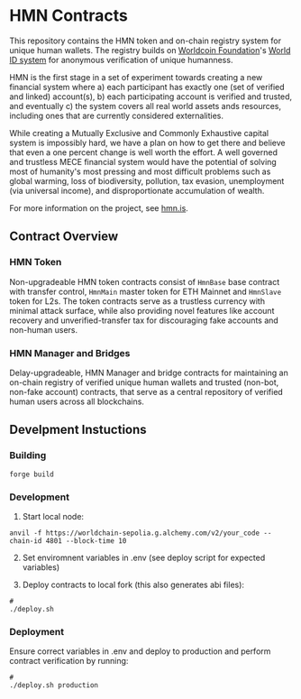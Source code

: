 # HMN Contracts

This repository contains the HMN token and on-chain registry system for unique human wallets. The registry builds on [Worldcoin Foundation](https://foundation.world.org/)'s [World ID system](https://world.org/world-id) for anonymous verification of unique humanness.

HMN is the first stage in a set of experiment towards creating a new financial system where a) each participant has exactly one (set of verified and linked) account(s), b) each participating account is verified and trusted, and eventually c) the system covers all real world assets ands resources, including ones that are currently considered externalities.

While creating a Mutually Exclusive and Commonly Exhaustive capital system is impossibly hard, we have a plan on how to get there and believe that even a one percent change is well worth the effort. A well governed and trustless MECE financial system would have the potential of solving most of humanity's most pressing and most difficult problems such as global warming, loss of biodiversity, pollution, tax evasion, unemployment (via universal income), and disproportionate accumulation of wealth.

For more information on the project, see [hmn.is](https://hmn.is).

## Contract Overview

### HMN Token

Non-upgradeable HMN token contracts consist of `HmnBase` base contract with transfer control, `HmnMain` master token for ETH Mainnet and `HmnSlave` token for L2s. The token contracts serve as a trustless currency with minimal attack surface, while also providing novel features like account recovery and unverified-transfer tax for discouraging fake accounts and non-human users.

### HMN Manager and Bridges

Delay-upgradeable, HMN Manager and bridge contracts for maintaining an on-chain registry of verified unique human wallets and trusted (non-bot, non-fake account) contracts, that serve as a central repository of verified human users across all blockchains.

## Develpment Instuctions

### Building

```shell
forge build
```

### Development

1. Start local node:
```shell
anvil -f https://worldchain-sepolia.g.alchemy.com/v2/your_code --chain-id 4801 --block-time 10
```

2. Set enviromnent variables in .env (see deploy script for expected variables)

3. Deploy contracts to local fork (this also generates abi files):
```shell
# 
./deploy.sh
```

### Deployment

Ensure correct variables in .env and deploy to production and perform contract verification by running:
```shell
# 
./deploy.sh production
```
